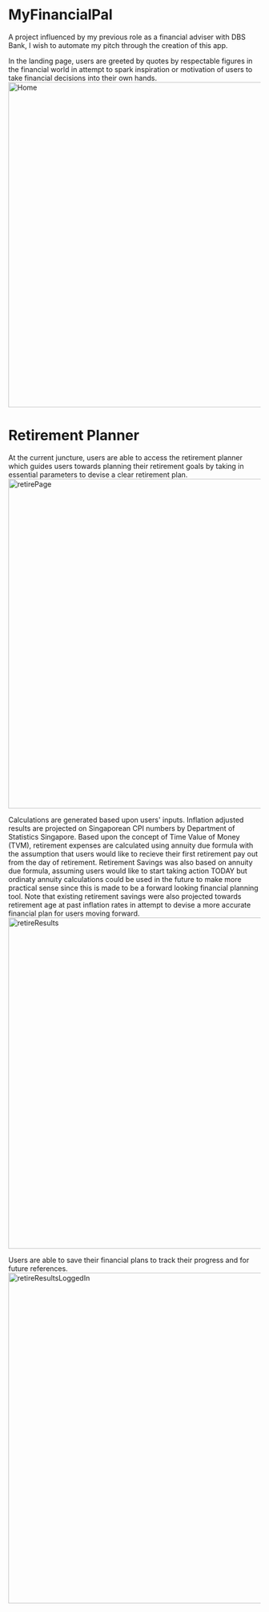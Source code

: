 # MyFinancialPal

A project influenced by my previous role as a financial adviser with DBS Bank, I wish to automate my pitch through the creation of this app.

In the landing page, users are greeted by quotes by respectable figures in the financial world in attempt to spark inspiration or motivation of users to take financial decisions into their own hands.
<img width="650" alt="Home" src="https://media.git.generalassemb.ly/user/35165/files/3f5d0280-ea77-11eb-80ad-b6a42b2e2b41">

# Retirement Planner
At the current juncture, users are able to access the retirement planner which guides users towards planning their retirement goals by taking in essential parameters to devise a clear retirement plan. 
<img width="659" alt="retirePage" src="https://media.git.generalassemb.ly/user/35165/files/0aea4600-ea79-11eb-8856-cfb36122d1e8">

Calculations are generated based upon users' inputs.
Inflation adjusted results are projected on Singaporean CPI numbers by Department of Statistics Singapore.
Based upon the concept of Time Value of Money (TVM), retirement expenses are calculated using annuity due formula with the assumption that users would like to recieve their first retirement pay out from the day of retirement.
Retirement Savings was also based on annuity due formula, assuming users would like to start taking action TODAY but ordinaty annuity calculations could be used in the future to make more practical sense since this is made to be a forward looking financial planning tool.
Note that existing retirement savings were also projected towards retirement age at past inflation rates in attempt to devise a more accurate financial plan for users moving forward. 
<img width="662" alt="retireResults" src="https://media.git.generalassemb.ly/user/35165/files/0cb40980-ea79-11eb-827b-3ee60f9d1f6b">

Users are able to save their financial plans to track their progress and for future references. 
<img width="661" alt="retireResultsLoggedIn" src="https://media.git.generalassemb.ly/user/35165/files/0e7dcd00-ea79-11eb-9f20-335c655681b0">
